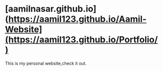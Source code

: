 # [aamilnasar.github.io](https://aamil123.github.io/Aamil-Website](https://aamil123.github.io/Portfolio/)
This is my personal website,check it out.
